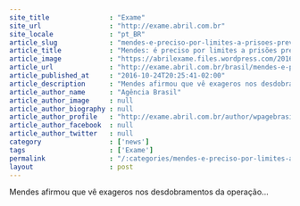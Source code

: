 ```yaml
---
site_title               : "Exame"
site_url                 : "http://exame.abril.com.br"
site_locale              : "pt_BR"
article_slug             : "mendes-e-preciso-por-limites-a-prisoes-preventivas-da-lava-jato"
article_title            : "Mendes: é preciso por limites a prisões preventivas da Lava Jato"
article_image            : "https://abrilexame.files.wordpress.com/2016/09/size_960_16_9_gilmar-mendes460-jpg5.jpg?quality=70&strip=all&w=960"
article_url              : "http://exame.abril.com.br/brasil/mendes-e-preciso-por-limites-a-prisoes-preventivas-da-lava-jato/"
article_published_at     : "2016-10-24T20:25:41-02:00"
article_description      : "Mendes afirmou que vê exageros nos desdobramentos da operação..."
article_author_name      : "Agência Brasil"
article_author_image     : null
article_author_biography : null
article_author_profile   : "http://exame.abril.com.br/author/wpagebrasil/"
article_author_facebook  : null
article_author_twitter   : null
category                 : ['news']
tags                     : ['Exame']
permalink                : "/:categories/mendes-e-preciso-por-limites-a-prisoes-preventivas-da-lava-jato/"
layout                   : post
---
```


Mendes afirmou que vê exageros nos desdobramentos da operação...
